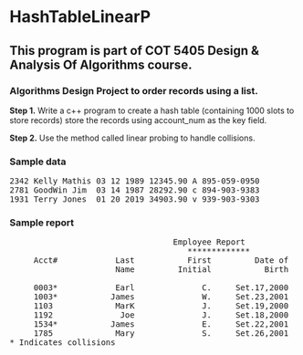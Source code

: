# HashTableLinearP

## This program is part of COT 5405 Design & Analysis Of Algorithms course. 

### Algorithms Design Project to order records using a list.

**Step 1.**  Write a c++ program to create a hash table (containing 1000 slots to store records) store the records using account_num as the key field. 

**Step 2.**  Use the method called linear probing to handle collisions.
        
### Sample data
<pre>
2342 Kelly Mathis 03 12 1989 12345.90 A 895-059-0950
2781 GoodWin Jim  03 14 1987 28292.90 c 894-903-9383
1931 Terry Jones  01 20 2019 34903.90 v 939-903-9303
</pre>
 

### Sample report
<pre>
                                  Employee Report                      2021/04/15 14:46:46
                                     *************
     Acct#            Last           First         Date of          Annual      Department             Age           Phone
                      Name         Initial           Birth          Salary            Code                          Number

     0003*            Earl              C.     Set.17,2000      $39,393.90               W              21         850-340-9090
     1003*           James              W.     Set.23,2001      $34,344.90               R              20         850-534-9033
     1103             MarK              J.     Set.19,2000      $29,292.90               A              21         850-345-9030
     1192              Joe              J.     Set.18,2000      $19,192.90               X              21         850-123-0303
     1534*           James              E.     Set.22,2001      $50,000.03               T              20         850-345-8939
     1785             Mary              S.     Set.26,2001      $83,838.89               S              20         850-529-9039
* Indicates collisions
</pre>
